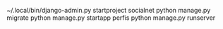 ~/.local/bin/django-admin.py startproject socialnet
python manage.py migrate
python manage.py startapp perfis
python manage.py runserver

